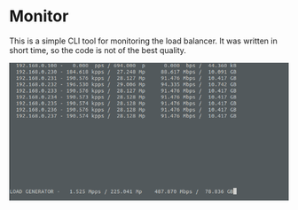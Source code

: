 # Monitor
This is a simple CLI tool for monitoring the load balancer. It was written in short time, so the code is not of the best quality.

![](../docs/res/monitor.png)